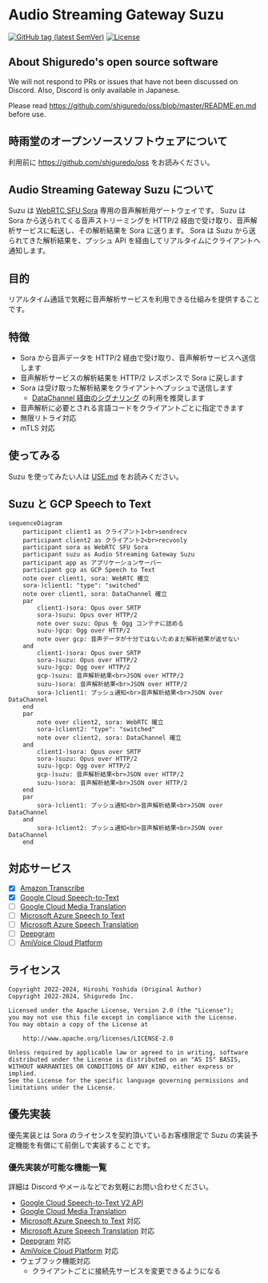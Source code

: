 # Audio Streaming Gateway Suzu

[![GitHub tag (latest SemVer)](https://img.shields.io/github/tag/shiguredo/suzu.svg)](https://github.com/shiguredo/suzu)
[![License](https://img.shields.io/badge/License-Apache%202.0-blue.svg)](https://opensource.org/licenses/Apache-2.0)

## About Shiguredo's open source software

We will not respond to PRs or issues that have not been discussed on Discord. Also, Discord is only available in Japanese.

Please read https://github.com/shiguredo/oss/blob/master/README.en.md before use.

## 時雨堂のオープンソースソフトウェアについて

利用前に https://github.com/shiguredo/oss をお読みください。

## Audio Streaming Gateway Suzu について

Suzu は [WebRTC SFU Sora](https://sora.shiguredo.jp) 専用の音声解析用ゲートウェイです。
Suzu は Sora から送られてくる音声ストリーミングを HTTP/2 経由で受け取り、音声解析サービスに転送し、その解析結果を Sora に送ります。
Sora は Suzu から送られてきた解析結果を、プッシュ API を経由してリアルタイムにクライアントへ通知します。

## 目的

リアルタイム通話で気軽に音声解析サービスを利用できる仕組みを提供することです。

## 特徴

- Sora から音声データを HTTP/2 経由で受け取り、音声解析サービスへ送信します
- 音声解析サービスの解析結果を HTTP/2 レスポンスで Sora に戻します
- Sora は受け取った解析結果をクライアントへプッシュで送信します
  - [DataChannel 経由のシグナリング](https://sora-doc.shiguredo.jp/DATA_CHANNEL_SIGNALING) の利用を推奨します
- 音声解析に必要とされる言語コードをクライアントごとに指定できます
- 無限リトライ対応
- mTLS 対応

## 使ってみる

Suzu を使ってみたい人は [USE.md](doc/USE.md) をお読みください。

## Suzu と GCP Speech to Text

```mermaid
sequenceDiagram
    participant client1 as クライアント1<br>sendrecv
    participant client2 as クライアント2<br>recvonly
    participant sora as WebRTC SFU Sora
    participant suzu as Audio Streaming Gateway Suzu
    participant app as アプリケーションサーバー
    participant gcp as GCP Speech to Text
    note over client1, sora: WebRTC 確立
    sora-)client1: "type": "switched"
    note over client1, sora: DataChannel 確立
    par
        client1-)sora: Opus over SRTP
        sora-)suzu: Opus over HTTP/2
        note over suzu: Opus を Ogg コンテナに詰める
        suzu-)gcp: Ogg over HTTP/2
        note over gcp: 音声データが十分ではないためまだ解析結果が返せない
    and
        client1-)sora: Opus over SRTP
        sora-)suzu: Opus over HTTP/2
        suzu-)gcp: Ogg over HTTP/2
        gcp-)suzu: 音声解析結果<br>JSON over HTTP/2
        suzu-)sora: 音声解析結果<br>JSON over HTTP/2
        sora-)client1: プッシュ通知<br>音声解析結果<br>JSON over DataChannel
    end
    par
        note over client2, sora: WebRTC 確立
        sora-)client2: "type": "switched"
        note over client2, sora: DataChannel 確立
    and
        client1-)sora: Opus over SRTP
        sora-)suzu: Opus over HTTP/2
        suzu-)gcp: Ogg over HTTP/2
        gcp-)suzu: 音声解析結果<br>JSON over HTTP/2
        suzu-)sora: 音声解析結果<br>JSON over HTTP/2
    end
    par
        sora-)client1: プッシュ通知<br>音声解析結果<br>JSON over DataChannel
    and
        sora-)client2: プッシュ通知<br>音声解析結果<br>JSON over DataChannel
    end
```

## 対応サービス

- [x] [Amazon Transcribe](https://aws.amazon.com/jp/transcribe/)
- [x] [Google Cloud Speech-to-Text](https://cloud.google.com/speech-to-text)
- [ ] [Google Cloud Media Translation](https://cloud.google.com/media-translation)
- [ ] [Microsoft Azure Speech to Text](https://azure.microsoft.com/ja-jp/products/cognitive-services/speech-to-text/)
- [ ] [Microsoft Azure Speech Translation](https://azure.microsoft.com/ja-jp/products/cognitive-services/speech-translation/)
- [ ] [Deepgram](https://deepgram.com/)
- [ ] [AmiVoice Cloud Platform](https://acp.amivoice.com/amivoice/)

## ライセンス

```
Copyright 2022-2024, Hiroshi Yoshida (Original Author)
Copyright 2022-2024, Shiguredo Inc.

Licensed under the Apache License, Version 2.0 (the "License");
you may not use this file except in compliance with the License.
You may obtain a copy of the License at

    http://www.apache.org/licenses/LICENSE-2.0

Unless required by applicable law or agreed to in writing, software
distributed under the License is distributed on an "AS IS" BASIS,
WITHOUT WARRANTIES OR CONDITIONS OF ANY KIND, either express or implied.
See the License for the specific language governing permissions and
limitations under the License.
```

## 優先実装

優先実装とは Sora のライセンスを契約頂いているお客様限定で Suzu の実装予定機能を有償にて前倒しで実装することです。

### 優先実装が可能な機能一覧

詳細は Discord やメールなどでお気軽にお問い合わせください。

- [Google Cloud Speech\-to\-Text V2 API](https://cloud.google.com/blog/products/ai-machine-learning/google-cloud-speech-to-text-v2-api?hl=en)
- [Google Cloud Media Translation](https://cloud.google.com/media-translation)
- [Microsoft Azure Speech to Text](https://azure.microsoft.com/ja-jp/products/cognitive-services/speech-to-text/) 対応
- [Microsoft Azure Speech Translation](https://azure.microsoft.com/ja-jp/products/cognitive-services/speech-translation/) 対応
- [Deepgram](https://deepgram.com/) 対応
- [AmiVoice Cloud Platform](https://acp.amivoice.com/amivoice/) 対応
- ウェブフック機能対応
  - クライアントごとに接続先サービスを変更できるようになる
